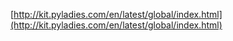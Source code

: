 [http://kit.pyladies.com/en/latest/global/index.html](http://kit.pyladies.com/en/latest/global/index.html)
